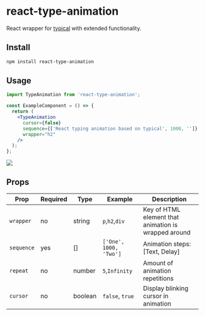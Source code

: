 # react-type-animation

React wrapper for [typical](https://github.com/camwiegert/typical) with extended functionality.

## Install

```bash
npm install react-type-animation
```

## Usage

```jsx
import TypeAnimation from 'react-type-animation';

const ExampleComponent = () => {
  return (
    <TypeAnimation
      cursor={false}
      sequence={['React typing animation based on typical', 1000, '']}
      wrapper="h2"
    />
  );
};
```

<img src="https://i.gyazo.com/5bfb50ce017c9e247ae6a909dbcd82ae.gif"/>

## Props

| Prop       | Required | Type    | Example                | Description                                          |
| ---------- | -------- | ------- | ---------------------- | ---------------------------------------------------- |
| `wrapper`  | no       | string  | `p`,`h2`,`div`         | Key of HTML element that animation is wrapped around |
| `sequence` | yes      | []      | `['One', 1000, 'Two']` | Animation steps: [Text, Delay]                       |
| `repeat`   | no       | number  | `5`,`Infinity`         | Amount of animation repetitions                      |
| `cursor`   | no       | boolean | `false`, `true`        | Display blinking cursor in animation                 |
